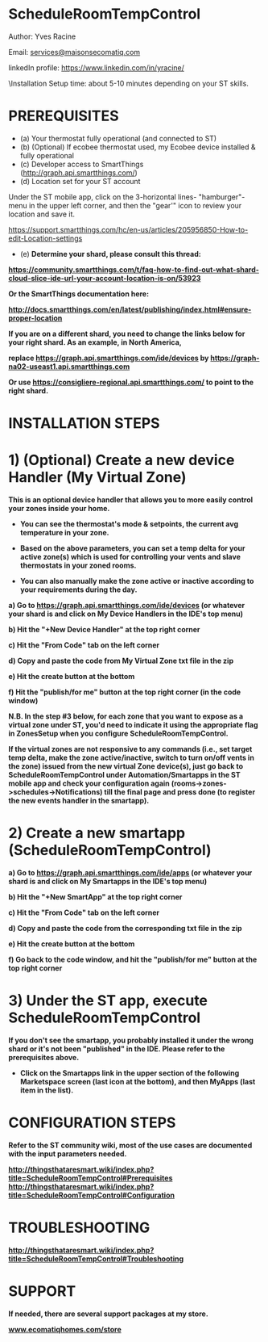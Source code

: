 ScheduleRoomTempControl
========================

Author: Yves Racine

Email: services@maisonsecomatiq.com

linkedIn profile: https://www.linkedin.com/in/yracine/

\Installation Setup time: about 5-10 minutes depending on your ST skills.


PREREQUISITES
=====================

- (a) Your thermostat fully operational (and connected to ST)
- (b) (Optional) If ecobee thermostat used, my Ecobee device installed & fully operational
- (c) Developer access to SmartThings (http://graph.api.smartthings.com/)
- (d) Location set for your ST account  

Under the ST mobile app, click on the 3-horizontal lines- "hamburger"- menu in the upper left corner, and then the "gear'" icon to review your location and save it.

https://support.smartthings.com/hc/en-us/articles/205956850-How-to-edit-Location-settings

-  (e) <b> Determine your shard, please consult this thread: 
  
https://community.smartthings.com/t/faq-how-to-find-out-what-shard-cloud-slice-ide-url-your-account-location-is-on/53923
  
Or the SmartThings documentation here:

http://docs.smartthings.com/en/latest/publishing/index.html#ensure-proper-location

If you are on a different shard, you need to change the links below for your right shard. 
As an example, in North America, 

replace https://graph.api.smartthings.com/ide/devices by https://graph-na02-useast1.api.smartthings.com


Or use  https://consigliere-regional.api.smartthings.com/ to point to the right shard.



INSTALLATION STEPS
=====================


# 1) (Optional) Create a new device Handler (My Virtual Zone)

This is an optional device handler that allows you to more easily control your zones
inside your home. 

- You can see the thermostat's mode & setpoints, the current avg temperature in your zone. 

- Based on the above parameters, you can set a temp delta
for your active zone(s) which is used for controlling your vents and slave thermostats in your zoned rooms. 

- You can also manually make the zone active or inactive according to
your requirements during the day.

a) Go to https://graph.api.smartthings.com/ide/devices    (or whatever your shard is and click on My Device Handlers in the IDE's top menu)

b) Hit the "+New Device Handler" at the top right corner

c) Hit the "From Code" tab on the left corner

d) Copy and paste the code  from My Virtual Zone txt file in the zip 

e) Hit the create button at the bottom

f) Hit the "publish/for me" button at the top right corner (in the code window)

N.B. <b> In the step #3 below, for each zone that you want to expose as a virtual zone under ST, you'd need to
indicate it using the appropriate flag in ZonesSetup when you configure ScheduleRoomTempControl.

If the virtual zones are not responsive to any commands (i.e., set target temp delta, make the zone active/inactive, switch to turn on/off vents in the zone) issued from the new virtual Zone device(s), just go back to ScheduleRoomTempControl under Automation/Smartapps in the ST mobile app and check your configuration again (rooms->zones->schedules->Notifications) till the final page and press done (to register the new events handler in the smartapp).</b>


# 2) Create a new smartapp (ScheduleRoomTempControl)


a) Go to https://graph.api.smartthings.com/ide/apps     (or whatever your shard is and click on My Smartapps in the IDE's top menu)

b) Hit the "+New SmartApp" at the top right corner

c) Hit the "From Code" tab on the left corner

d) Copy and paste the code  from the corresponding txt file in the zip

e) Hit the create button at the bottom


f) Go back to the code window, and hit the "publish/for me" button at the top right corner 


# 3) Under the ST app, execute ScheduleRoomTempControl

If you don't see the smartapp, you probably installed it under the wrong shard or it's not been "published" in the IDE. Please refer to the prerequisites above.

- Click on the Smartapps link in the upper section of the following Marketspace screen (last icon at the bottom), and then MyApps (last item in the list).


CONFIGURATION STEPS
=====================

Refer to the ST community wiki, most of the use cases are documented with the input parameters needed.


http://thingsthataresmart.wiki/index.php?title=ScheduleRoomTempControl#Prerequisites
http://thingsthataresmart.wiki/index.php?title=ScheduleRoomTempControl#Configuration


TROUBLESHOOTING
=====================

http://thingsthataresmart.wiki/index.php?title=ScheduleRoomTempControl#Troubleshooting


SUPPORT
========

If needed, there are several support packages at my store.

www.ecomatiqhomes.com/store



